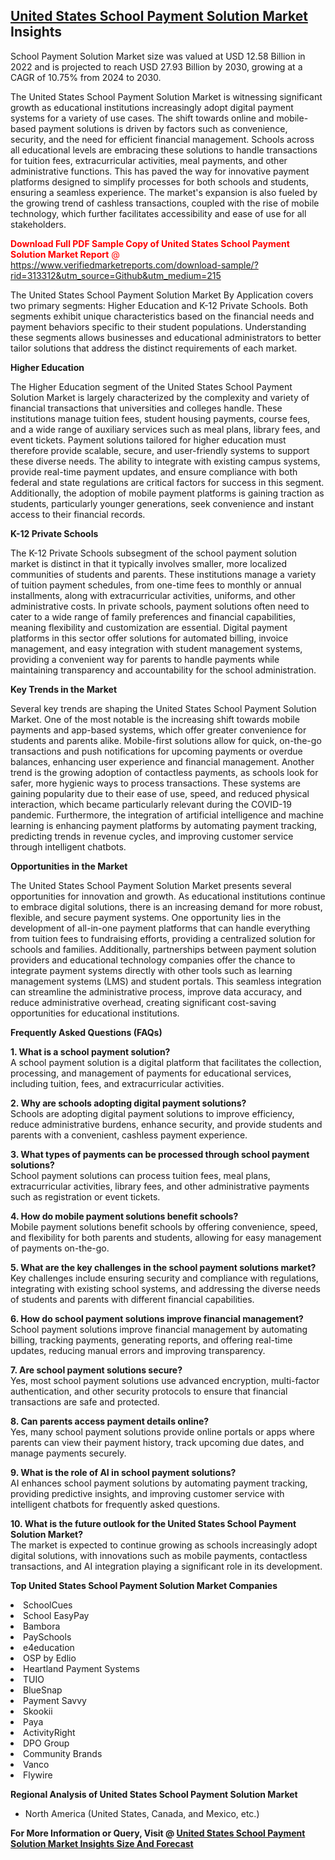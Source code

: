 <h2><a href="https://www.verifiedmarketreports.com/download-sample/?rid=313312&amp;utm_source=Github&amp;utm_medium=215" target="_blank">United States School Payment Solution Market</a> Insights</h2><p>School Payment Solution Market size was valued at USD 12.58 Billion in 2022 and is projected to reach USD 27.93 Billion by 2030, growing at a CAGR of 10.75% from 2024 to 2030.</p><p> <p>The United States School Payment Solution Market is witnessing significant growth as educational institutions increasingly adopt digital payment systems for a variety of use cases. The shift towards online and mobile-based payment solutions is driven by factors such as convenience, security, and the need for efficient financial management. Schools across all educational levels are embracing these solutions to handle transactions for tuition fees, extracurricular activities, meal payments, and other administrative functions. This has paved the way for innovative payment platforms designed to simplify processes for both schools and students, ensuring a seamless experience. The market's expansion is also fueled by the growing trend of cashless transactions, coupled with the rise of mobile technology, which further facilitates accessibility and ease of use for all stakeholders. <p><span class=""><span style="color: #ff0000;"><strong>Download Full PDF Sample Copy of United States School Payment Solution Market Report</strong> @ </span><a href="https://www.verifiedmarketreports.com/download-sample/?rid=313312&amp;utm_source=Github&amp;utm_medium=215" target="_blank">https://www.verifiedmarketreports.com/download-sample/?rid=313312&amp;utm_source=Github&amp;utm_medium=215</a></span></p> The United States School Payment Solution Market By Application covers two primary segments: Higher Education and K-12 Private Schools. Both segments exhibit unique characteristics based on the financial needs and payment behaviors specific to their student populations. Understanding these segments allows businesses and educational administrators to better tailor solutions that address the distinct requirements of each market. <p><strong>Higher Education</strong></p> <p>The Higher Education segment of the United States School Payment Solution Market is largely characterized by the complexity and variety of financial transactions that universities and colleges handle. These institutions manage tuition fees, student housing payments, course fees, and a wide range of auxiliary services such as meal plans, library fees, and event tickets. Payment solutions tailored for higher education must therefore provide scalable, secure, and user-friendly systems to support these diverse needs. The ability to integrate with existing campus systems, provide real-time payment updates, and ensure compliance with both federal and state regulations are critical factors for success in this segment. Additionally, the adoption of mobile payment platforms is gaining traction as students, particularly younger generations, seek convenience and instant access to their financial records. <p><strong>K-12 Private Schools</strong></p> <p>The K-12 Private Schools subsegment of the school payment solution market is distinct in that it typically involves smaller, more localized communities of students and parents. These institutions manage a variety of tuition payment schedules, from one-time fees to monthly or annual installments, along with extracurricular activities, uniforms, and other administrative costs. In private schools, payment solutions often need to cater to a wide range of family preferences and financial capabilities, meaning flexibility and customization are essential. Digital payment platforms in this sector offer solutions for automated billing, invoice management, and easy integration with student management systems, providing a convenient way for parents to handle payments while maintaining transparency and accountability for the school administration. <p><strong>Key Trends in the Market</strong></p> <p>Several key trends are shaping the United States School Payment Solution Market. One of the most notable is the increasing shift towards mobile payments and app-based systems, which offer greater convenience for students and parents alike. Mobile-first solutions allow for quick, on-the-go transactions and push notifications for upcoming payments or overdue balances, enhancing user experience and financial management. Another trend is the growing adoption of contactless payments, as schools look for safer, more hygienic ways to process transactions. These systems are gaining popularity due to their ease of use, speed, and reduced physical interaction, which became particularly relevant during the COVID-19 pandemic. Furthermore, the integration of artificial intelligence and machine learning is enhancing payment platforms by automating payment tracking, predicting trends in revenue cycles, and improving customer service through intelligent chatbots. <p><strong>Opportunities in the Market</strong></p> <p>The United States School Payment Solution Market presents several opportunities for innovation and growth. As educational institutions continue to embrace digital solutions, there is an increasing demand for more robust, flexible, and secure payment systems. One opportunity lies in the development of all-in-one payment platforms that can handle everything from tuition fees to fundraising efforts, providing a centralized solution for schools and families. Additionally, partnerships between payment solution providers and educational technology companies offer the chance to integrate payment systems directly with other tools such as learning management systems (LMS) and student portals. This seamless integration can streamline the administrative process, improve data accuracy, and reduce administrative overhead, creating significant cost-saving opportunities for educational institutions. <p><strong>Frequently Asked Questions (FAQs)</strong></p> <p><strong>1. What is a school payment solution?</strong><br>A school payment solution is a digital platform that facilitates the collection, processing, and management of payments for educational services, including tuition, fees, and extracurricular activities.</p> <p><strong>2. Why are schools adopting digital payment solutions?</strong><br>Schools are adopting digital payment solutions to improve efficiency, reduce administrative burdens, enhance security, and provide students and parents with a convenient, cashless payment experience.</p> <p><strong>3. What types of payments can be processed through school payment solutions?</strong><br>School payment solutions can process tuition fees, meal plans, extracurricular activities, library fees, and other administrative payments such as registration or event tickets.</p> <p><strong>4. How do mobile payment solutions benefit schools?</strong><br>Mobile payment solutions benefit schools by offering convenience, speed, and flexibility for both parents and students, allowing for easy management of payments on-the-go.</p> <p><strong>5. What are the key challenges in the school payment solutions market?</strong><br>Key challenges include ensuring security and compliance with regulations, integrating with existing school systems, and addressing the diverse needs of students and parents with different financial capabilities.</p> <p><strong>6. How do school payment solutions improve financial management?</strong><br>School payment solutions improve financial management by automating billing, tracking payments, generating reports, and offering real-time updates, reducing manual errors and improving transparency.</p> <p><strong>7. Are school payment solutions secure?</strong><br>Yes, most school payment solutions use advanced encryption, multi-factor authentication, and other security protocols to ensure that financial transactions are safe and protected.</p> <p><strong>8. Can parents access payment details online?</strong><br>Yes, many school payment solutions provide online portals or apps where parents can view their payment history, track upcoming due dates, and manage payments securely.</p> <p><strong>9. What is the role of AI in school payment solutions?</strong><br>AI enhances school payment solutions by automating payment tracking, providing predictive insights, and improving customer service with intelligent chatbots for frequently asked questions.</p> <p><strong>10. What is the future outlook for the United States School Payment Solution Market?</strong><br>The market is expected to continue growing as schools increasingly adopt digital solutions, with innovations such as mobile payments, contactless transactions, and AI integration playing a significant role in its development.</p> </p><p><strong>Top United States School Payment Solution Market Companies</strong></p><div data-test-id=""><p><li>SchoolCues</li><li> School EasyPay</li><li> Bambora</li><li> PaySchools</li><li> e4education</li><li> OSP by Edlio</li><li> Heartland Payment Systems</li><li> TUIO</li><li> BlueSnap</li><li> Payment Savvy</li><li> Skookii</li><li> Paya</li><li> ActivityRight</li><li> DPO Group</li><li> Community Brands</li><li> Vanco</li><li> Flywire</li></p><div><strong>Regional Analysis of&nbsp;United States School Payment Solution Market</strong></div><ul><li dir="ltr"><p dir="ltr">North America&nbsp;(United States, Canada, and Mexico, etc.)</p></li></ul><p><strong>For More Information or Query, Visit @&nbsp;</strong><strong><a href="https://www.verifiedmarketreports.com/product/school-payment-solution-market/?utm_source=Github&amp;utm_medium=215" target="_blank">United States School Payment Solution Market Insights Size And Forecast</a></strong></p></div>
